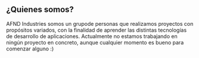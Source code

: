 ## ¿Quienes somos?
AFND Industries somos un grupode personas que realizamos proyectos con propósitos variados, con la finalidad de aprender las distintas tecnologías de desarrollo de aplicaciones. 
Actualmente no estamos trabajando en ningún proyecto en concreto, aunque cualquier momento es bueno para comenzar alguno :)
